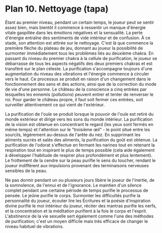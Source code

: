 # Plan 10. Nettoyage (tapa)

Étant au premier niveau, pendant un certain temps, le joueur peut se sentir assez bien, mais bientôt il commence à ressentir un manque d'énergie vitale gaspillée dans les émotions négatives et la sensualité. La perte d'énergie entraîne des sentiments de vide intérieur et de confusion. À ce stade, son attention est attirée sur le nettoyage. C'est là que commence la première flèche du plateau de jeu, donnant au joueur la possibilité de surmonter immédiatement tous les problèmes liés au deuxième chakra. En passant du niveau du premier chakra à la cellule de purification, le joueur se débarrasse de tous les aspects négatifs des deux premiers chakras et est transféré sur le plan céleste. La purification s'accompagne toujours d'une augmentation du niveau des vibrations et l'énergie commence à circuler vers le haut. Ce processus se produit en raison d'un changement dans le fonctionnement des sens et des actions, ainsi que de la correction du mode de vie d'une personne. Le château de la conscience a cinq entrées par lesquelles les ennemis (pollutions) peuvent entrer et tenter de renverser le roi. Pour garder le château propre, il faut soit fermer ces entrées, soit surveiller attentivement ce qui vient de l'extérieur.

La purification de l'ouïe se produit lorsque le pouvoir de l'ouïe est retiré du monde extérieur et dirigé vers les sons du monde intérieur. La purification de la vision est obtenue en concentrant le regard (les yeux sont fermés en même temps) et l'attention sur le "troisième œil" - le point situé entre les sourcils, légèrement au-dessus de l'arête du nez. En supprimant les aliments sucrés et salés des aliments, la purification du goût est obtenue. La purification de l'odorat s'effectue en fermant les narines tout en retenant la respiration tout en inspirant le plus de temps possible (cela aide également à développer l'habitude de respirer plus profondément et plus lentement). Le frottement de la cendre sur la peau purifie le sens du toucher, rendant le joueur indifférent aux impulsions provenant des terminaisons nerveuses sensibles de la peau.

Ne pas dormir pendant un ou plusieurs jours libère le joueur de l'inertie, de la somnolence, de l'ennui et de l'ignorance. Le maintien d'un silence complet pendant une certaine période de temps purifie le processus de pensée. Le jeûne purifie le corps. Surmonter les difficultés purifie la personnalité du joueur, écouter lire les Écritures et la poésie d'inspiration divine purifie le moi intérieur du joueur, réciter des mantras purifie les nerfs, et la concentration et la méditation purifient à la fois le corps et l'esprit. L'abstinence de la vie sexuelle sert également comme l'une des méthodes de purification; c'est un moyen difficile mais très efficace de changer le niveau habituel de vibrations.
